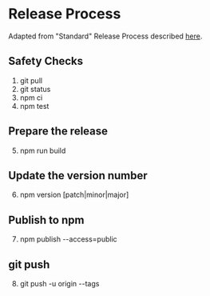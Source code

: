 # Release Process
Adapted from "Standard" Release Process described [here](https://cloudfour.com/thinks/how-to-publish-an-updated-version-of-an-npm-package/).
## Safety Checks
1. git pull
2. git status
3. npm ci
4. npm test
## Prepare the release
5. npm run build
## Update the version number
6. npm version [patch|minor|major]
## Publish to npm
7. npm publish --access=public
## git push
8. git push -u origin --tags